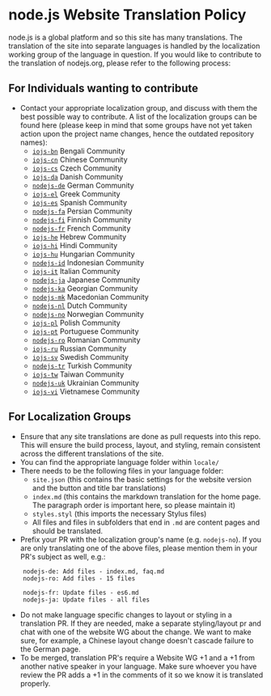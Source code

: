 # node.js Website Translation Policy

node.js is a global platform and so this site has many translations. The translation of the site into
separate languages is handled by the localization working group of the language in question. If you
would like to contribute to the translation of nodejs.org, please refer to the following process:

## For Individuals wanting to contribute
* Contact your appropriate localization group, and discuss with them the best possible way to contribute. A list of the localization groups can be found here (please keep in mind that some groups have not yet taken action upon the project name changes, hence the outdated repository names):
    * [`iojs-bn`](https://github.com/nodejs/iojs-bn) Bengali Community
    * [`iojs-cn`](https://github.com/nodejs/iojs-cn) Chinese Community
    * [`iojs-cs`](https://github.com/nodejs/iojs-cs) Czech Community
    * [`iojs-da`](https://github.com/nodejs/iojs-da) Danish Community
    * [`nodejs-de`](https://github.com/nodejs/nodejs-de) German Community
    * [`iojs-el`](https://github.com/nodejs/iojs-el) Greek Community
    * [`iojs-es`](https://github.com/nodejs/iojs-es) Spanish Community
    * [`nodejs-fa`](https://github.com/nodejs/nodejs-fa) Persian Community
    * [`nodejs-fi`](https://github.com/nodejs/nodejs-fi) Finnish Community
    * [`nodejs-fr`](https://github.com/nodejs/nodejs-fr) French Community
    * [`iojs-he`](https://github.com/nodejs/iojs-he) Hebrew Community
    * [`iojs-hi`](https://github.com/nodejs/iojs-hi) Hindi Community
    * [`iojs-hu`](https://github.com/nodejs/iojs-hu) Hungarian Community
    * [`nodejs-id`](https://github.com/nodejs/nodejs-id) Indonesian Community
    * [`iojs-it`](https://github.com/nodejs/iojs-it) Italian Community
    * [`nodejs-ja`](https://github.com/nodejs/nodejs-ja) Japanese Community
    * [`nodejs-ka`](https://github.com/nodejs/nodejs-ka) Georgian Community
    * [`nodejs-mk`](https://github.com/nodejs/nodejs-mk) Macedonian Community
    * [`nodejs-nl`](https://github.com/nodejs/nodejs-nl) Dutch Community
    * [`nodejs-no`](https://github.com/nodejs/nodejs-no) Norwegian Community
    * [`iojs-pl`](https://github.com/nodejs/iojs-pl) Polish Community
    * [`iojs-pt`](https://github.com/nodejs/iojs-pt) Portuguese Community
    * [`nodejs-ro`](https://github.com/nodejs/nodejs-ro) Romanian Community
    * [`iojs-ru`](https://github.com/nodejs/iojs-ru) Russian Community
    * [`iojs-sv`](https://github.com/nodejs/iojs-sv) Swedish Community
    * [`nodejs-tr`](https://github.com/nodejs/nodejs-tr) Turkish Community
    * [`iojs-tw`](https://github.com/nodejs/iojs-tw) Taiwan Community
    * [`nodejs-uk`](https://github.com/nodejs/nodejs-uk) Ukrainian Community
    * [`iojs-vi`](https://github.com/nodejs/iojs-vi) Vietnamese Community

## For Localization Groups
* Ensure that any site translations are done as pull requests into this repo. This will ensure the build process, layout, and styling, remain consistent across the different translations of the site.
* You can find the appropriate language folder within `locale/`
* There needs to be the following files in your language folder:
    * `site.json` (this contains the basic settings for the website version and the button and title bar translations)
    * `index.md` (this contains the markdown translation for the home page. The paragraph order is important here, so please maintain it)
    * `styles.styl` (this imports the necessary Stylus files)
    * All files and files in subfolders that end in `.md` are content pages and should be translated.
* Prefix your PR with the localization group's name (e.g. `nodejs-no`). If you are only translating one of the above files, please mention them in your PR's subject as well, e.g.:
```
    nodejs-de: Add files - index.md, faq.md
    nodejs-ro: Add files - 15 files

    nodejs-fr: Update files - es6.md
    nodejs-ja: Update files - all files
```
* Do not make language specific changes to layout or styling in a translation PR. If they are needed, make a separate styling/layout pr and chat with one of the website WG about the change. We want to make sure, for example, a Chinese layout change doesn't cascade failure to the German page.
* To be merged, translation PR's require a Website WG +1 and a +1 from another native speaker in your language. Make sure whoever you have review the PR adds a +1 in the comments of it so we know it is translated properly.

